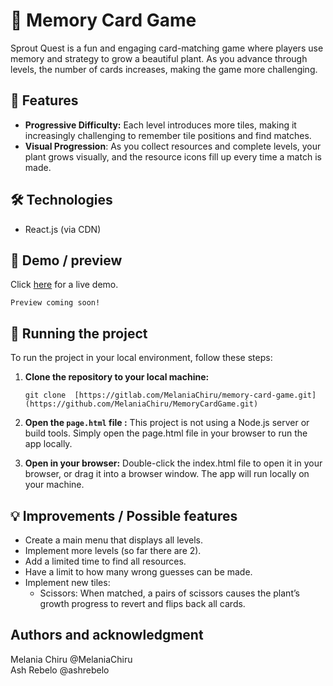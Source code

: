 # 🌱 Memory Card Game

Sprout Quest is a fun and engaging card-matching game where players use memory and strategy to grow a beautiful plant.
As you advance through levels, the number of cards increases, making the game more challenging.

## 🚀 Features
- **Progressive Difficulty:** Each level introduces more tiles, making it increasingly challenging to remember tile positions and find matches.
- **Visual Progression**: As you collect resources and complete levels, your plant grows visually, and the resource icons fill up every time a match is made.

## 🛠️ Technologies
- React.js (via CDN)

## 🎥 Demo / preview
Click [here](https://sonic.dawsoncollege.qc.ca/~2331868/memory-card-game/page.html) for a live demo.

`Preview coming soon!`




## 🚦 Running the project
To run the project in your local environment, follow these steps:

1. **Clone the repository to your local machine:**
    ```
    git clone  [https://gitlab.com/MelaniaChiru/memory-card-game.git](https://github.com/MelaniaChiru/MemoryCardGame.git)
    ```

2. **Open the `page.html` file :**
    This project is not using a Node.js server or build tools. Simply open the page.html file in your browser to run the app locally.

3. **Open in your browser:**
    Double-click the index.html file to open it in your browser, or drag it into a browser window. The app will run locally on your machine.



## 💡 Improvements / Possible features
- Create a main menu that displays all levels.
- Implement more levels (so far there are 2).
- Add a limited time to find all resources.
- Have a limit to how many wrong guesses can be made.
- Implement new tiles:
    -  Scissors: When matched, a pairs of scissors causes the plant’s growth progress to revert and flips back all cards.


## Authors and acknowledgment
Melania Chiru @MelaniaChiru <br>
Ash Rebelo @ashrebelo
